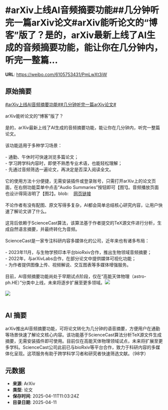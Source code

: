 # #arXiv上线AI音频摘要功能##几分钟听完一篇arXiv论文#arXiv能听论文的“博客”版了？是的，arXiv最新上线了AI生成的音频摘要功能，能让你在几分钟内，听完一整篇...

**URL**: https://weibo.com/6105753431/PmLwXt3iW

## 原始摘要

<a href="https://m.weibo.cn/search?containerid=231522type%3D1%26t%3D10%26q%3D%23arXiv%E4%B8%8A%E7%BA%BFAI%E9%9F%B3%E9%A2%91%E6%91%98%E8%A6%81%E5%8A%9F%E8%83%BD%23&amp;extparam=%23arXiv%E4%B8%8A%E7%BA%BFAI%E9%9F%B3%E9%A2%91%E6%91%98%E8%A6%81%E5%8A%9F%E8%83%BD%23" data-hide=""><span class="surl-text">#arXiv上线AI音频摘要功能#</span></a><a href="https://m.weibo.cn/search?containerid=231522type%3D1%26t%3D10%26q%3D%23%E5%87%A0%E5%88%86%E9%92%9F%E5%90%AC%E5%AE%8C%E4%B8%80%E7%AF%87arXiv%E8%AE%BA%E6%96%87%23&amp;extparam=%23%E5%87%A0%E5%88%86%E9%92%9F%E5%90%AC%E5%AE%8C%E4%B8%80%E7%AF%87arXiv%E8%AE%BA%E6%96%87%23" data-hide=""><span class="surl-text">#几分钟听完一篇arXiv论文#</span></a><br><br>arXiv能听论文的“博客”版了？<br><br>是的，arXiv最新上线了AI生成的音频摘要功能，能让你在几分钟内，听完一整篇论文。<br><br>该功能适用于多种学习场景：<br><br>- 通勤、午休时可快速浏览多篇论文；<br>- 学习跨学科内容时，即使不熟悉专业术语，也能轻松理解；<br>- 先通过音频筛选一遍论文，再决定是否深入阅读全文。<br><br>它的使用方法十分便捷，无需安装插件或登录账号，只需打开arXiv上的论文页面，在右侧功能菜单中点击“Audio Summaries”按钮即可【图1】。音频播放页面也设计得简洁明了【图2】。blob:<a href="https://weibo.cn/sinaurl?u=https%3A%2F%2Fjkhbjkhb.feishu.cn%2F0d5cb092-157c-4e81-bbc9-ef93380d835d" data-hide=""><span class="url-icon"><img style="width: 1rem;height: 1rem" src="https://h5.sinaimg.cn/upload/2015/09/25/3/timeline_card_small_web_default.png" referrerpolicy="no-referrer"></span><span class="surl-text">网页链接</span></a><br><br>不论作者有没有配图、原文写得多复杂，AI都会简单总结核心研究内容，让用户快速了解论文讲了什么。<br><br>这背后依赖于ScienceCast算法，该算法基于作者提交的TeX源文件进行分析，生成自然语言摘要，并最终转化为音频。<br><br>ScienceCast是一家专注科研内容多媒体化的公司，近年来也有诸多布局：<br><br>- 2023年11月，与生物学预印本平台bioRxiv合作，推出生物领域音频摘要；<br>- 2022年，与arXivLabs合作，在部分论文中提供媒体可视化功能；<br>- 为作者提供图像上传、视频解说、交互图表等多媒体增强服务。<br><br>目前，AI音频摘要功能尚处于早期试点阶段，仅在“高能天体物理（astro-ph.HE）”分类中上线，未来将逐步扩展至更多领域。<img style="" src="https://tvax3.sinaimg.cn/large/006Fd7o3gy1i0cvm2jt1uj30dl0b40uw.jpg" referrerpolicy="no-referrer"><br><br><img style="" src="https://tvax1.sinaimg.cn/large/006Fd7o3gy1i0cvlwz234j30kf08uach.jpg" referrerpolicy="no-referrer"><br><br>

## AI 摘要

arXiv推出AI音频摘要功能，可将论文转化为几分钟的语音摘要，方便用户在通勤等场景快速了解论文核心内容。该功能基于ScienceCast算法分析TeX源文件生成摘要，无需安装插件即可使用。目前仅在高能天体物理领域试点，未来将扩展至更多学科。ScienceCast公司此前已与bioRxiv等平台合作，致力于科研内容的多媒体化呈现。这项服务有助于跨学科学习者和研究者快速筛选文献。（98字）

## 元数据

- **来源**: ArXiv
- **类型**: 论文
- **保存时间**: 2025-04-11T11:03:24Z
- **目录日期**: 2025-04-11
